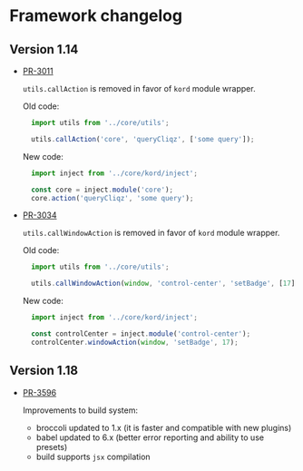 # Framework changelog

## Version 1.14

* [PR-3011](https://github.com/cliqz/navigation-extension/pull/3011)

  `utils.callAction` is removed in favor of `kord` module wrapper.

  Old code:

    ```javascript
      import utils from '../core/utils';

      utils.callAction('core', 'queryCliqz', ['some query']);
    ```

  New code:

    ```javascript
      import inject from '../core/kord/inject';

      const core = inject.module('core');
      core.action('queryCliqz', 'some query');
    ```

* [PR-3034](https://github.com/cliqz/navigation-extension/pull/3034)

  `utils.callWindowAction` is removed in favor of `kord` module wrapper.

  Old code:

    ```javascript
      import utils from '../core/utils';

      utils.callWindowAction(window, 'control-center', 'setBadge', [17]);
    ```

  New code:

    ```javascript
      import inject from '../core/kord/inject';

      const controlCenter = inject.module('control-center');
      controlCenter.windowAction(window, 'setBadge', 17);
    ```

## Version 1.18

* [PR-3596](https://github.com/cliqz/navigation-extension/pull/3596)

  Improvements to build system:

  * broccoli updated to 1.x (it is faster and compatible with new plugins)
  * babel updated to 6.x (better error reporting and ability to use presets)
  * build supports `jsx` compilation
